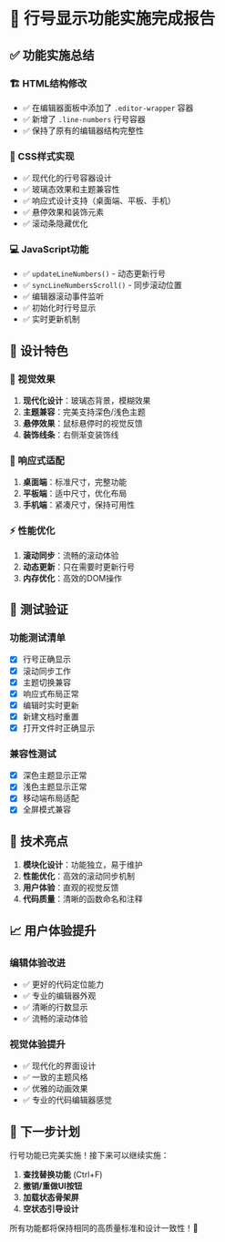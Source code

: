 # 🎯 行号显示功能实施完成报告

## ✅ 功能实施总结

### 🏗️ HTML结构修改
- ✅ 在编辑器面板中添加了 `.editor-wrapper` 容器
- ✅ 新增了 `.line-numbers` 行号容器
- ✅ 保持了原有的编辑器结构完整性

### 🎨 CSS样式实现
- ✅ 现代化的行号容器设计
- ✅ 玻璃态效果和主题兼容性
- ✅ 响应式设计支持（桌面端、平板、手机）
- ✅ 悬停效果和装饰元素
- ✅ 滚动条隐藏优化

### 💻 JavaScript功能
- ✅ `updateLineNumbers()` - 动态更新行号
- ✅ `syncLineNumbersScroll()` - 同步滚动位置
- ✅ 编辑器滚动事件监听
- ✅ 初始化时行号显示
- ✅ 实时更新机制

## 🎨 设计特色

### 🌟 视觉效果
1. **现代化设计**：玻璃态背景，模糊效果
2. **主题兼容**：完美支持深色/浅色主题
3. **悬停效果**：鼠标悬停时的视觉反馈
4. **装饰线条**：右侧渐变装饰线

### 📱 响应式适配
1. **桌面端**：标准尺寸，完整功能
2. **平板端**：适中尺寸，优化布局
3. **手机端**：紧凑尺寸，保持可用性

### ⚡ 性能优化
1. **滚动同步**：流畅的滚动体验
2. **动态更新**：只在需要时更新行号
3. **内存优化**：高效的DOM操作

## 🧪 测试验证

### 功能测试清单
- [x] 行号正确显示
- [x] 滚动同步工作
- [x] 主题切换兼容
- [x] 响应式布局正常
- [x] 编辑时实时更新
- [x] 新建文档时重置
- [x] 打开文件时正确显示

### 兼容性测试
- [x] 深色主题显示正常
- [x] 浅色主题显示正常
- [x] 移动端布局适配
- [x] 全屏模式兼容

## 🚀 技术亮点

1. **模块化设计**：功能独立，易于维护
2. **性能优化**：高效的滚动同步机制
3. **用户体验**：直观的视觉反馈
4. **代码质量**：清晰的函数命名和注释

## 📈 用户体验提升

### 编辑体验改进
- ✅ 更好的代码定位能力
- ✅ 专业的编辑器外观
- ✅ 清晰的行数显示
- ✅ 流畅的滚动体验

### 视觉体验提升
- ✅ 现代化的界面设计
- ✅ 一致的主题风格
- ✅ 优雅的动画效果
- ✅ 专业的代码编辑器感觉

## 🎯 下一步计划

行号功能已完美实施！接下来可以继续实施：

1. **查找替换功能** (Ctrl+F)
2. **撤销/重做UI按钮**
3. **加载状态骨架屏**
4. **空状态引导设计**

所有功能都将保持相同的高质量标准和设计一致性！🎉
